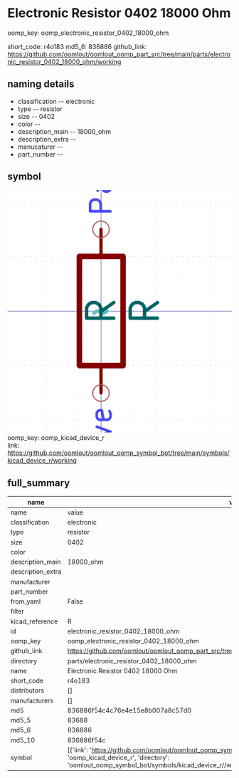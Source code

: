 # Electronic Resistor 0402 18000 Ohm
oomp_key: oomp_electronic_resistor_0402_18000_ohm 


short_code: r4o183
md5_6: 836886
github_link: https://github.com/oomlout/oomlout_oomp_part_src/tree/main/parts/electronic_resistor_0402_18000_ohm/working
## naming details
* classification -- electronic
* type -- resistor
* size -- 0402
* color -- 
* description_main -- 18000_ohm
* description_extra -- 
* manucaturer -- 
* part_number -- 



## symbol

![](symbol/0/working/working_600.png)  
oomp_key: oomp_kicad_device_r  
link: https://github.com/oomlout/oomlout_oomp_symbol_bot/tree/main/symbols/kicad_device_r/working  


## full_summary
| name | value | 
| --- | --- | 
| name | value | 
| classification | electronic | 
| type | resistor | 
| size | 0402 | 
| color |  | 
| description_main | 18000_ohm | 
| description_extra |  | 
| manufacturer |  | 
| part_number |  | 
| from_yaml | False | 
| filter |  | 
| kicad_reference | R | 
| id | electronic_resistor_0402_18000_ohm | 
| oomp_key | oomp_electronic_resistor_0402_18000_ohm | 
| github_link | https://github.com/oomlout/oomlout_oomp_part_src/tree/main/parts/electronic_resistor_0402_18000_ohm/working | 
| directory | parts/electronic_resistor_0402_18000_ohm | 
| name | Electronic Resistor 0402 18000 Ohm | 
| short_code | r4o183 | 
| distributors | [] | 
| manufacturers | [] | 
| md5 | 836886f54c4c76e4e15e8b007a8c57d0 | 
| md5_5 | 83688 | 
| md5_6 | 836886 | 
| md5_10 | 836886f54c | 
| symbol | [{'link': 'https://github.com/oomlout/oomlout_oomp_symbol_bot/tree/main/symbols/kicad_device_r', 'oomp_key': 'oomp_kicad_device_r', 'directory': 'oomlout_oomp_symbol_bot/symbols/kicad_device_r//working/working.kicad_sym'}] | 
